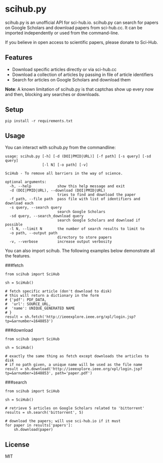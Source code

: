 scihub.py
=========

scihub.py is an unofficial API for sci-hub.io. scihub.py can search for papers on Google Scholars and download papers from sci-hub.cc. It can be imported independently or used from the command-line.

If you believe in open access to scientific papers, please donate to Sci-Hub.

Features
--------
* Download specific articles directly or via sci-hub.cc
* Download a collection of articles by passing in file of article identifiers
* Search for articles on Google Scholars and download them

**Note**: A known limitation of scihub.py is that captchas show up every now and then, blocking any searches or downloads.

Setup
-----
```
pip install -r requirements.txt
```

Usage
------
You can interact with scihub.py from the commandline:

```
usage: scihub.py [-h] [-d (DOI|PMID|URL)] [-f path] [-s query] [-sd query]
                 [-l N] [-o path] [-v]

SciHub - To remove all barriers in the way of science.

optional arguments:
  -h, --help            show this help message and exit
  -d (DOI|PMID|URL), --download (DOI|PMID|URL)
                        tries to find and download the paper
  -f path, --file path  pass file with list of identifiers and download each
  -s query, --search query
                        search Google Scholars
  -sd query, --search_download query
                        search Google Scholars and download if possible
  -l N, --limit N       the number of search results to limit to
  -o path, --output path
                        directory to store papers
  -v, --verbose         increase output verbosity
```

You can also import scihub. The following examples below demonstrate all the features.

###fetch
```
from scihub import SciHub

sh = SciHub()

# fetch specific article (don't download to disk)
# this will return a dictionary in the form 
# {'pdf': PDF_DATA,
#  'url': SOURCE_URL,
#  'name': UNIQUE_GENERATED NAME
# }
result = sh.fetch('http://ieeexplore.ieee.org/xpl/login.jsp?tp=&arnumber=1648853')
```
###download
```
from scihub import SciHub

sh = SciHub()

# exactly the same thing as fetch except downloads the articles to disk
# if no path given, a unique name will be used as the file name
result = sh.download('http://ieeexplore.ieee.org/xpl/login.jsp?tp=&arnumber=1648853', path='paper.pdf')
```
###search
```
from scihub import SciHub

sh = SciHub()

# retrieve 5 articles on Google Scholars related to 'bittorrent'
results = sh.search('bittorrent', 5)

# download the papers; will use sci-hub.io if it must
for paper in results['papers']:
	sh.download(paper)

```
License
-------
MIT










